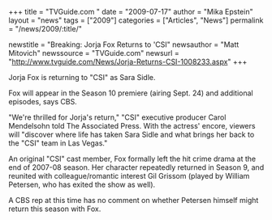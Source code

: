 +++
title = "TVGuide.com "
date = "2009-07-17"
author = "Mika Epstein"
layout = "news"
tags = ["2009"]
categories = ["Articles", "News"]
permalink = "/news/2009/:title/"

newstitle = "Breaking: Jorja Fox Returns to 'CSI"
newsauthor = "Matt Mitovich"
newssource = "TVGuide.com"
newsurl = "http://www.tvguide.com/News/Jorja-Returns-CSI-1008233.aspx"
+++

 Jorja Fox is returning to "CSI" as Sara Sidle.

Fox will appear in the Season 10 premiere (airing Sept. 24) and additional episodes, says CBS.

"We're thrilled for Jorja's return," "CSI" executive producer Carol Mendelsohn told The Associated Press. With the actress' encore, viewers will "discover where life has taken Sara Sidle and what brings her back to the "CSI" team in Las Vegas."

An original "CSI" cast member, Fox formally left the hit crime drama at the end of 2007-08 season. Her character repeatedly returned in Season 9, and reunited with colleague/romantic interest Gil Grissom (played by William Petersen, who has exited the show as well).

A CBS rep at this time has no comment on whether Petersen himself might return this season with Fox.  
